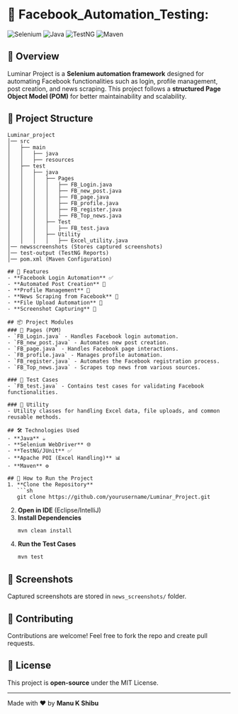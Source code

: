 
# 🌟  Facebook_Automation_Testing:

![Selenium](https://img.shields.io/badge/Selenium-Automation-green?style=for-the-badge&logo=selenium)
![Java](https://img.shields.io/badge/Java-Programming-red?style=for-the-badge&logo=java)
![TestNG](https://img.shields.io/badge/TestNG-Testing-blueviolet?style=for-the-badge&logo=testng)
![Maven](https://img.shields.io/badge/Maven-Build-orange?style=for-the-badge&logo=apache-maven)

## 📌 Overview
Luminar Project is a **Selenium automation framework** designed for automating Facebook functionalities such as login, profile management, post creation, and news scraping. This project follows a **structured Page Object Model (POM)** for better maintainability and scalability.

## 📂 Project Structure
```
Luminar_project
│── src
│   ├── main
│   │   ├── java
│   │   ├── resources
│   ├── test
│   │   ├── java
│   │   │   ├── Pages
│   │   │   │   ├── FB_Login.java
│   │   │   │   ├── FB_new_post.java
│   │   │   │   ├── FB_page.java
│   │   │   │   ├── FB_profile.java
│   │   │   │   ├── FB_register.java
│   │   │   │   ├── FB_Top_news.java
│   │   │   ├── Test
│   │   │   │   ├── FB_test.java
│   │   │   ├── Utility
│   │   │   │   ├── Excel_utility.java
│── newsscreenshots (Stores captured screenshots)
│── test-output (TestNG Reports)
│── pom.xml (Maven Configuration)

## 🚀 Features
- **Facebook Login Automation** ✅
- **Automated Post Creation** 📝
- **Profile Management** 👤
- **News Scraping from Facebook** 📰
- **File Upload Automation** 📂
- **Screenshot Capturing** 📸

## 📦 Project Modules
### 📌 Pages (POM)
- `FB_Login.java` - Handles Facebook login automation.
- `FB_new_post.java` - Automates new post creation.
- `FB_page.java` - Handles Facebook page interactions.
- `FB_profile.java` - Manages profile automation.
- `FB_register.java` - Automates the Facebook registration process.
- `FB_Top_news.java` - Scrapes top news from various sources.

### 📌 Test Cases
- `FB_test.java` - Contains test cases for validating Facebook functionalities.

### 📌 Utility
- Utility classes for handling Excel data, file uploads, and common reusable methods.

## 🛠️ Technologies Used
- **Java** ☕
- **Selenium WebDriver** 🌐
- **TestNG/JUnit** ✅
- **Apache POI (Excel Handling)** 📊
- **Maven** ⚙️

## 🚀 How to Run the Project
1. **Clone the Repository**
   ```sh
   git clone https://github.com/yourusername/Luminar_Project.git
   ```
2. **Open in IDE** (Eclipse/IntelliJ)
3. **Install Dependencies**
   ```sh
   mvn clean install
   ```
4. **Run the Test Cases**
   ```sh
   mvn test
   ```

## 📸 Screenshots
Captured screenshots are stored in `news_screenshots/` folder.

## 🤝 Contributing
Contributions are welcome! Feel free to fork the repo and create pull requests. 

## 📄 License
This project is **open-source** under the MIT License.

---
Made with ❤️ by **Manu K Shibu**
